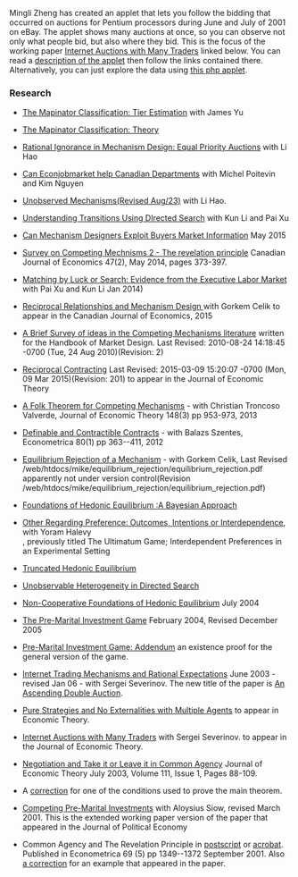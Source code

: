 Mingli Zheng has created an applet that lets you follow the bidding that occurred on auctions for Pentium
processors during June and July of 2001 on eBay.  The applet shows many auctions at once, so you can observe not only what people bid,
but also where they bid. This is the focus of the working paper [Internet Auctions with Many Traders](http://microeconomics.ca/michael_peters/internetauctionsrevisshort.pdf)
linked below.  You can read a 
[description of the applet](https://montoya.econ.ubc.ca/eBay/intro) then follow the links contained there. Alternatively, you can just explore the data using 
[this php applet](https://montoya.econ.ubc.ca/eBay/main).


### Research

* [The Mapinator Classification: Tier Estimation](https://montoya.econ.ubc.ca/papers/markets/markets_estimation.pdf) with James Yu
* [The Mapinator Classification: Theory](https://montoya.econ.ubc.ca/papers/markets/markets.pdf)
* [Rational Ignorance in Mechanism Design: Equal Priority Auctions](/wp/unobserved_mechanisms/equal_priority_auctions.pdf) with Li Hao
* <a href="http://montoya.econ.ubc.ca/papers/can_ejm_help/can_ejm_help.pdf">Can Econjobmarket help Canadian Departments</a> with Michel Poitevin and Kim Nguyen
* <a href="http://montoya.econ.ubc.ca/papers/unobserved_mechanisms/working_paper/unobserved_mechanisms.pdf">Unobserved Mechanisms(Revised Aug/23)</a> with Li Hao.
* <a href="http://montoya.econ.ubc.ca/papers/matching_by_luck/working_paper/transitions.pdf">Understanding Transitions Using DIrected Search</a> with Kun Li and Pai Xu
* <a href="/papers/digital_markets/digital_markets.pdf"> Can Mechanism Designers Exploit Buyers Market Information</a> May 2015
* <a href="/papers/ca_survey/ca_survey.pdf"> Survey on Competing Mechnisms 2 - The revelation principle</a> Canadian Journal of Economics 47(2), May 2014, pages 373-397.
* <a href="/papers/matching_by_luck.pdf"> Matching by Luck or Search: Evidence from the Executive Labor Market</a> with Pai Xu  and Kun Li Jan 2014)
* <a href="http://montoya.econ.ubc.ca/papers/reciprocal_mechanisms/reciprocal_mechanisms.pdf">Reciprocal Relationships and Mechanism Design </a> with Gorkem Celik  to appear in the Canadian Journal of Economics, 2015
* <a href="/papers/competing.pdf"> A Brief Survey of ideas in the Competing Mechanisms literature</a> written for the Handbook of Market Design. Last Revised: 2010-08-24 14:18:45 -0700 (Tue, 24 Aug 2010)(Revision: 2)
* <a href="/papers/dual_mechanisms.pdf"> Reciprocal Contracting</a> Last Revised: 2015-03-09 15:20:07 -0700 (Mon, 09 Mar 2015)(Revision: 201) to appear in the Journal of Economic Theory 
* <a href="/papers/multiple_agency/multiple_agency.pdf"> A Folk Theorem for Competing Mechanisms</a> - with Christian Troncoso Valverde, Journal of Economic Theory  148(3) pp 953-973, 2013
* <a href="/papers/folk_theorems/folk_theorem.pdf"> Definable and Contractible Contracts</a> - with Balazs Szentes, Econometrica 80(1) pp 363--411, 2012
* <a href="/papers/equilibrium_rejection/equilibrium_rejection.pdf"> Equilibrium Rejection of a Mechanism</a> - with Gorkem Celik, Last Revised /web/htdocs/mike/equilibrium_rejection/equilibrium_rejection.pdf apparently not under version control(Revision /web/htdocs/mike/equilibrium_rejection/equilibrium_rejection.pdf)
* <a href="/papers/foundations_hedonic_2/foundations_hedonic_2.pdf"> Foundations of Hedonic Equilibrium :A Bayesian Approach</a> 
* <a href="/papers/ultimatum_game/working_paper/ultimatum-game.pdf">Other Regarding Preference: Outcomes, Intentions or Interdependence</a>, with Yoram Halevy<br> , previously titled The Ultimatum Game; Interdependent Preferences in an Experimental Setting

* <a href="/papers/truncated_hedonic.pdf">Truncated Hedonic Equilibrium</a> 
* <a href="http://microeconomics.ca/michael_peters/mixed_equilibrium.pdf">Unobservable Heterogeneity in Directed Search</a> 
* <a href="http://microeconomics.ca/michael_peters/dup_matching_limit_sequential.pdf">Non-Cooperative Foundations of Hedonic Equilibrium</a> July 2004
* <a href="http://microeconomics.ca/michael_peters/matching_limit_sim.pdf">The Pre-Marital Investment Game</a> February 2004, Revised December 2005
* <a href="http://microeconomics.ca/michael_peters/matching_limit_sim_add.pdf">Pre-Marital Investment Game: Addendum</a> an existence proof for the general version of the game.
* <a href="./michael_peters/information_revelation_7.pdf">Internet Trading Mechanisms and Rational Expectations</a> June 2003 - revised Jan 06 - with Sergei Severinov. The new title of the paper is <a href="http://microeconomics.ca/michael_peters/information_revelation_7.pdf">An Ascending Double Auction</a>.
* <a href="./papers/competing_mech2.pdf">Pure Strategies and No Externalities with Multiple Agents</a> to appear in Economic Theory.
* <a href="http://microeconomics.ca/michael_peters/internetauctionsrevisshort.pdf">Internet Auctions with Many Traders</a> 
with Sergei Severinov. to appear in the Journal of Economic Theory.
* <a href="./papers/nonlinear_prices3.pdf">Negotiation and Take it or Leave it in Common Agency</a>
Journal of Economic Theory July 2003, Volume 111, Issue 1, Pages 88-109. 
* A <a href="papers/takeit_errata/errata.pdf">correction</a> for one of the conditions used to prove the 
main theorem.
* <a href="./papers/existence103.pdf">Competing Pre-Marital Investments</a> with
Aloysius Siow, revised March 2001. This is the extended working paper version of the paper that appeared in the Journal of Political Economy
* Common Agency and The Revelation Principle in <a href="./papers/common_agency5.ps">postscript</a>
or <a href="./papers/common_agency5.pdf">acrobat</a>. Published in Econometrica 69 (5) pp 1349--1372 September 2001. Also <a href="./papers/corrected_example.pdf">a correction</a> for an example that appeared in the paper.
